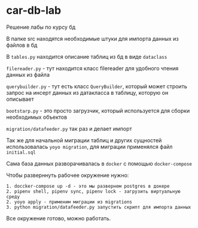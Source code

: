 # car-db-lab
Решение лабы по курсу бд

В папке src находятся необходимые штуки для импорта данных из файлов в бд

В `tables.py` находится описание таблиц из бд в виде `dataclass`

`filereader.py` - тут находится класс filereader для удобного чтения 
данных из файла

`querybuilder.py` - тут есть класс `QueryBuilder`, который может
строить запрос на инсерт данных из датакласса в таблицу, которую
он описывает

`bootstarp.py` - это просто загрузчик, который используется для сборки
необходимых объектов

`migration/datafeeder.py` так раз и делает импорт 

Так же для начальной миграции таблиц и других сущностей использовалась
`yoyo migration`, для миграции применялся файл `initial.sql`

Сама база данных разворачивалась в `docker` c помощью `docker-compose`

Чтобы разверннуть рабочее окружение нужно:

    1. doccker-compose up -d - это мы развернем postgres в докере
    2. pipenv shell, pipenv sync, pipenv lock - загрузить виртуальную среду
    2. yoyo apply - применим миграции из migrations
    3. python migration/datafeeder.py запустить скрипт для импорта данных

Все окружение готово, можно работать.
